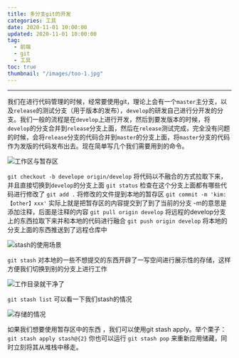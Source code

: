 ```yaml
---
title: 多分支git的开发
categories: 工具
date: 2020-11-01 10:00:00
updated: 2020-11-01 10:00:00
tag:
  - 前端
  - git
  - 工具
toc: true
thumbnail: "/images/too-1.jpg"
---
```

---
我们在进行代码管理的时候，经常要使用git，理论上会有一个`master`主分支，以及`release`的测试分支（用于版本的发布），`develop`的研发自己进行分开发的分支。我们一般的流程是在`develop`上进行开发，然后到要发版本的时候，将`develop`的分支合并到`release`分支上面，然后在`release`测试完成，完全没有问题的时候，会将`release`分支的代码合并到`master`的分支上面，将`master`分支的代码作为发版的代码发布出去。现在简单写几个我们需要用到的命令。

<!--more-->

![工作区与暂存区](https://upload-images.jianshu.io/upload_images/13681871-0bbc336026261632.png?imageMogr2/auto-orient/strip%7CimageView2/2/w/1240)


`git checkout -b develope origin/develop` 将代码以不融合的方式拉取下来，并且直接切换到`develop`的分支上面
`git status` 检查在这个分支上面都有哪些代码进行修改了
`git add .` 将修改的文件提到本地的暂存区
`git commit -m 'kim:【other】xxx'` 实际上就是把暂存区的内容提交到了到了当前的分支 -m的意思是添加注释，后面是注释的内容
`git pull origin develop` 将远程的develop分支上的东西拉取下来并和本地的代码进行融合
`git push origin develop` 将本地的分支上面的东西推送到了远程仓库中

![stash的使用场景](https://upload-images.jianshu.io/upload_images/13681871-1c0b03c6596fc629.png?imageMogr2/auto-orient/strip%7CimageView2/2/w/1240)

`git stash` 对本地的一些不想提交的东西开辟了一写空间进行展示性的存储，这样方便我们切换到别的分支上进行工作

![工作目录就干净了](https://upload-images.jianshu.io/upload_images/13681871-6f5581cf39d1047d.png?imageMogr2/auto-orient/strip%7CimageView2/2/w/1240)

`git stash list` 可以看一下我们stash的情况

![存储的情况](https://upload-images.jianshu.io/upload_images/13681871-eaef7cccfd9a5098.png?imageMogr2/auto-orient/strip%7CimageView2/2/w/1240)

如果我们想要使用暂存区中的东西 ，我们可以使用git stash apply。举个栗子：`git stash apply stash@{2}`
你也可以运行 `git stash pop` 来重新应用储藏，同时立刻将其从堆栈中移走。



